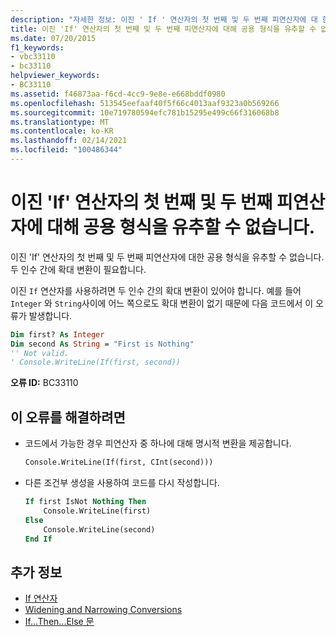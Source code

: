 ```yaml
---
description: "자세한 정보: 이진 ' If ' 연산자의 첫 번째 및 두 번째 피연산자에 대 한 공용 형식을 유추할 수 없습니다."
title: 이진 'If' 연산자의 첫 번째 및 두 번째 피연산자에 대해 공용 형식을 유추할 수 없습니다.
ms.date: 07/20/2015
f1_keywords:
- vbc33110
- bc33110
helpviewer_keywords:
- BC33110
ms.assetid: f46873aa-f6cd-4cc9-9e8e-e668bddf0980
ms.openlocfilehash: 513545eefaaf40f5f66c4013aaf9323a0b569266
ms.sourcegitcommit: 10e719780594efc781b15295e499c66f316068b8
ms.translationtype: MT
ms.contentlocale: ko-KR
ms.lasthandoff: 02/14/2021
ms.locfileid: "100486344"
---
```

# <a name="cannot-infer-a-common-type-for-the-first-and-second-operands-of-the-binary-if-operator"></a>이진 'If' 연산자의 첫 번째 및 두 번째 피연산자에 대해 공용 형식을 유추할 수 없습니다.

이진 'If' 연산자의 첫 번째 및 두 번째 피연산자에 대한 공용 형식을 유추할 수 없습니다. 두 인수 간에 확대 변환이 필요합니다.

이진 `If` 연산자를 사용하려면 두 인수 간의 확대 변환이 있어야 합니다. 예를 들어 `Integer` 와 `String`사이에 어느 쪽으로도 확대 변환이 없기 때문에 다음 코드에서 이 오류가 발생합니다.

```vb
Dim first? As Integer
Dim second As String = "First is Nothing"
'' Not valid.
' Console.WriteLine(If(first, second))
```

**오류 ID:** BC33110

## <a name="to-correct-this-error"></a>이 오류를 해결하려면

- 코드에서 가능한 경우 피연산자 중 하나에 대해 명시적 변환을 제공합니다.

  ```vb
  Console.WriteLine(If(first, CInt(second)))
  ```

- 다른 조건부 생성을 사용하여 코드를 다시 작성합니다.

  ```vb
  If first IsNot Nothing Then
      Console.WriteLine(first)
  Else
      Console.WriteLine(second)
  End If
  ```

## <a name="see-also"></a>추가 정보

- [If 연산자](../language-reference/operators/if-operator.md)
- [Widening and Narrowing Conversions](../programming-guide/language-features/data-types/widening-and-narrowing-conversions.md)
- [If...Then...Else 문](../language-reference/statements/if-then-else-statement.md)

